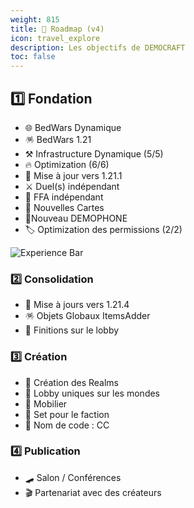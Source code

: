 ```yaml
---
weight: 815
title: 🔄 Roadmap (v4)
icon: travel_explore
description: Les objectifs de DEMOCRAFT
toc: false
---
```


<style>
  h3,
  .supra,
  .docs-content .main-content .supra ul,
  .docs-content .main-content .supra li{
    color: color-mix(in hsl, var(--text-default), transparent 60%) !important;
  }
</style>

<div class="supra">

## 1️⃣ Fondation

- 🌐 BedWars Dynamique
- 🪅 BedWars 1.21
- ⚒️ Infrastructure Dynamique (5/5)
- 🔥 Optimization (6/6)
- 🔼 Mise à jour vers 1.21.1
- ⚔️ Duel(s) indépendant
- 🔫 FFA indépendant
- 🎑 Nouvelles Cartes
- 📱Nouveau DEMOPHONE
- 🏷️ Optimization des permissions (2/2)

</div>

![Experience Bar](http://docs.democraft.fr/xp-50.png)

### 2️⃣ Consolidation
- 🔼 Mise à jours vers 1.21.4
- 🪅 Objets Globaux ItemsAdder
- 🎑 Finitions sur le lobby

<div class="supra">

### 3️⃣ Création
- 🌌 Création des Realms
- 🎑 Lobby uniques sur les mondes
- 🏮 Mobilier
- 💎 Set pour le faction
- 🪩 Nom de code : CC

### 4️⃣ Publication
- 🛹 Salon / Conférences
- 🎬 Partenariat avec des créateurs

</div>

